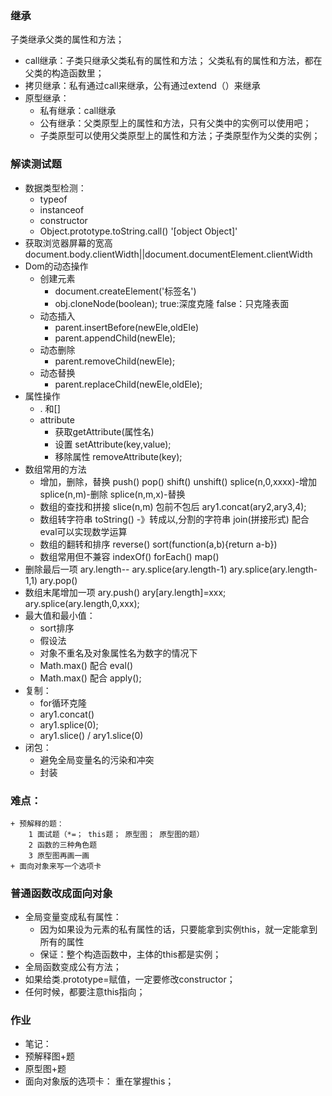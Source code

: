 ### 继承
子类继承父类的属性和方法；
- call继承：子类只继承父类私有的属性和方法；
父类私有的属性和方法，都在父类的构造函数里；
- 拷贝继承：私有通过call来继承，公有通过extend（）来继承
- 原型继承：
    + 私有继承：call继承
    + 公有继承：父类原型上的属性和方法，只有父类中的实例可以使用吧；
    + 子类原型可以使用父类原型上的属性和方法；子类原型作为父类的实例；
### 解读测试题
- 数据类型检测：
    + typeof
    + instanceof
    + constructor
    + Object.prototype.toString.call()   '[object Object]'
- 获取浏览器屏幕的宽高
    document.body.clientWidth||document.documentElement.clientWidth
- Dom的动态操作
    + 创建元素
        + document.createElement('标签名')
        + obj.cloneNode(boolean); true:深度克隆 false：只克隆表面
    + 动态插入
        + parent.insertBefore(newEle,oldEle)
        + parent.appendChild(newEle);
    + 动态删除
        + parent.removeChild(newEle);
    + 动态替换
        + parent.replaceChild(newEle,oldEle);
- 属性操作
    + . 和[]
    + attribute
        + 获取getAttribute(属性名)
        + 设置 setAttribute(key,value);
        + 移除属性 removeAttribute(key);
- 数组常用的方法
    + 增加，删除，替换
        push() pop() shift() unshift() splice(n,0,xxxx)-增加 splice(n,m)-删除  splice(n,m,x)-替换
    + 数组的查找和拼接
        slice(n,m) 包前不包后
        ary1.concat(ary2,ary3,4);
    + 数组转字符串
        toString() -》转成以,分割的字符串
        join(拼接形式) 配合eval可以实现数学运算    
    + 数组的翻转和排序
        reverse()  sort(function(a,b){return a-b})
    + 数组常用但不兼容
        indexOf()   forEach() map()
- 删除最后一项
    ary.length-- ary.splice(ary.length-1) ary.splice(ary.length-1,1)
    ary.pop()
- 数组末尾增加一项
    ary.push()  ary[ary.length]=xxx; ary.splice(ary.length,0,xxx);
- 最大值和最小值：
    + sort排序
    + 假设法
    + 对象不重名及对象属性名为数字的情况下
    + Math.max() 配合 eval()
    + Math.max() 配合 apply();
- 复制：
    + for循环克隆
    + ary1.concat()
    + ary1.splice(0);
    + ary1.slice() / ary1.slice(0)
- 闭包：
    + 避免全局变量名的污染和冲突
    + 封装
### 难点：
    + 预解释的题：
        1 面试题（*=； this题； 原型图； 原型图的题）
        2 函数的三种角色题
        3 原型图再画一画
    + 面向对象来写一个选项卡
### 普通函数改成面向对象
- 全局变量变成私有属性：
    - 因为如果设为元素的私有属性的话，只要能拿到实例this，就一定能拿到所有的属性
    - 保证：整个构造函数中，主体的this都是实例；
- 全局函数变成公有方法； 
- 如果给类.prototype=赋值，一定要修改constructor；
- 任何时候，都要注意this指向；
    
### 作业
- 笔记：
- 预解释图+题
- 原型图+题
- 面向对象版的选项卡： 重在掌握this；
    
    
    
    
    
    
    
    
    
    
    
    